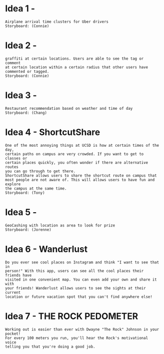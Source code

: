 # Idea 1 - 
    Airplane arrival time clusters for Uber drivers
    Storyboard: (Connie)

# Idea 2 - 
    graffiti at certain locations. Users are able to see the tag or comment 
    at certain location within a certain radius that other users have 
    commented or tagged.
    Storyboard: (Connie)

# Idea 3 - 
    Restaurant recommendation based on weather and time of day
    Storyboard: (Chang)

# Idea 4 - ShortcutShare
    One of the most annoying things at UCSD is how at certain times of the day, 
    certain paths on campus are very crowded. If you want to get to classes or
    certain places quickly, you often wonder if there are alternative routes
    you can go through to get there.
    ShortcutShare allows users to share the shortcut route on campus that
    most people are not aware of. This will allows users to have fun and explore 
    the campus at the same time.
    Storyboard: (Tony)

# Idea 5 - 
    GeoCashing with location as area to look for prize
    Storyboard: (Jorenne)

# Idea 6 - Wanderlust
    Do you ever see cool places on Instagram and think "I want to see that in
    person!" With this app, users can see all the cool places their friends have
    visited in one convenient map. You can even add your own and share it with 
    your friends! Wanderlust allows users to see the sights at their current 
    location or future vacation spot that you can't find anywhere else!

# Idea 7 - THE ROCK PEDOMETER
    Working out is easier than ever with Dwayne "The Rock" Johnson in your pocket!
    For every 100 meters you run, you'll hear the Rock's motivational voice 
    telling you that you're doing a good job.
